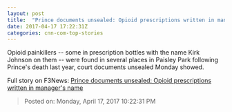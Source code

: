 ```yaml
---
layout: post
title:  "Prince documents unsealed: Opioid prescriptions written in manager's name"
date: 2017-04-17 17:22:31Z
categories: cnn-com-top-stories
---
```


Opioid painkillers -- some in prescription bottles with the name Kirk Johnson on them -- were found in several places in Paisley Park following Prince's death last year, court documents unsealed Monday showed.


Full story on F3News: [Prince documents unsealed: Opioid prescriptions written in manager's name](http://www.f3nws.com/n/JrcdYH)

> Posted on: Monday, April 17, 2017 10:22:31 PM
